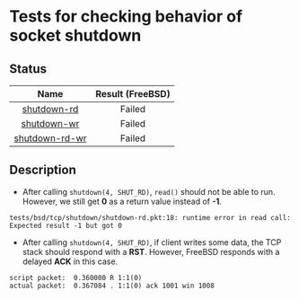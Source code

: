 # Tests for checking behavior of socket shutdown

## Status

| Name                               | Result (FreeBSD) |
|:----------------------------------:|:----------------:|
[shutdown-rd](shutdown-rd.pkt)       | Failed
[shutdown-wr](shutdown-wr.pkt)       | Failed
[shutdown-rd-wr](shutdown-rd-wr.pkt) | Failed

## Description

* After calling `shutdown(4, SHUT_RD)`, `read()` should not be able to run. However, we still get **0** as a return value instead of **-1**.
```
tests/bsd/tcp/shutdown/shutdown-rd.pkt:18: runtime error in read call: Expected result -1 but got 0
```
* After calling `shutdown(4, SHUT_RD)`, if client writes some data, the TCP stack should respond with a **RST**. However, FreeBSD responds with a delayed **ACK** in this case.
```
script packet:  0.360000 R 1:1(0)
actual packet:  0.367084 . 1:1(0) ack 1001 win 1008
```
